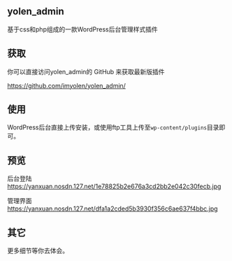 ## yolen_admin
基于css和php组成的一款WordPress后台管理样式插件

## 获取
你可以直接访问yolen_admin的 GitHub 来获取最新版插件

https://github.com/imyolen/yolen_admin/

## 使用
WordPress后台直接上传安装，或使用ftp工具上传至`wp-content/plugins`目录即可。

## 预览
后台登陆
https://yanxuan.nosdn.127.net/1e78825b2e676a3cd2bb2e042c30fecb.jpg

管理界面
https://yanxuan.nosdn.127.net/dfa1a2cded5b3930f356c6ae637f4bbc.jpg

## 其它
更多细节等你去体会。
